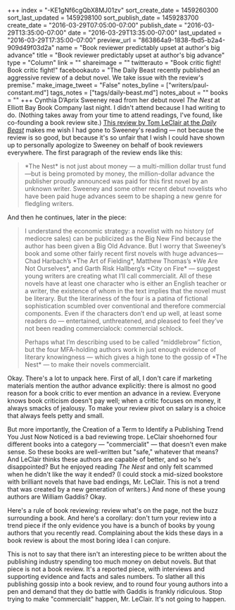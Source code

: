 +++
index = "-KE1gNf6cgQbX8MJ01zv"
sort_create_date = 1459260300
sort_last_updated = 1459298100
sort_publish_date = 1459283700
create_date = "2016-03-29T07:05:00-07:00"
publish_date = "2016-03-29T13:35:00-07:00"
date = "2016-03-29T13:35:00-07:00"
last_updated = "2016-03-29T17:35:00-07:00"
preview_url = "863864a9-1838-fbd5-b2a4-909d49f03d2a"
name = "Book reviewer predictably upset at author's big advance"
title = "Book reviewer predictably upset at author's big advance"
type = "Column"
link = ""
shareimage = ""
twitterauto = "Book critic fight! Book critic fight!"
facebookauto = "The Daily Beast recently published an aggressive review of a debut novel. We take issue with the review's premise."
make_image_tweet = "False"
notes_byline = ["writers/paul-constant.md"]
tags_notes = ["tags/daily-beast.md"]
notes_about = ""
books = ""
+++
Cynthia D’Aprix Sweeney read from her debut novel *The Nest* at Elliott Bay Book Company last night. I didn't attend because I had writing to do. (Nothing takes away from your time to attend readings, I've found, like co-founding a book review site.) [This review by Tom LeClair at the *Daily Beast*](http://www.thedailybeast.com/articles/2016/03/27/will-commercialit-ruin-great-fiction.html) makes me wish I had gone to Sweeney's reading — not because the review is so good, but because it's so unfair that I wish I could have shown up to personally apologize to Sweeney on behalf of book reviewers everywhere. The first paragraph of the review ends like this:

<blockquote>*The Nest* is not just about money — a multi-million dollar trust fund—but is being promoted by money, the million-dollar advance the publisher proudly announced was paid for this first novel by an unknown writer. Sweeney and some other recent debut novelists who have been paid huge advances seem to be shaping a new genre for fledgling writers.</blockquote>

And then he continues, later in the piece:

<blockquote><p>I understand the economic strategy: a novelist with no history (of mediocre sales) can be publicized as the Big New Find because the author has been given a Big Old Advance. But I worry that Sweeney’s book and some other fairly recent first novels with huge advances—Chad Harbach’s *The Art of Fielding*, Matthew Thomas’s *We Are Not Ourselves*, and Garth Risk Hallberg’s *City on Fire* — suggest young writers are creating what I’ll call commercialit. All of these novels have at least one character who is either an English teacher or a writer, the existence of whom in the text implies that the novel must be literary. But the literariness of the four is a patina of fictional sophistication scumbled over conventional and therefore commercial components. Even if the characters don’t end up well, at least some readers do — entertained, unthreatened, and pleased to feel they’ve not been reading commercialock: commercial schlock.</p>

<p>Perhaps what I’m describing used to be called “middlebrow” fiction, but the four MFA-holding authors work in just enough evidence of literary knowingness — which gives a high tone to the gossip of *The Nest* — to make their novels commercialit.</p></blockquote>

Okay. There's a lot to unpack here. First of all, I don't care if marketing materials mention the author advance explicitly: there is almost no good reason for a book critic to ever mention an advance in a review. Everyone knows book criticism doesn't pay well; when a critic focuses on money, it always smacks of jealousy. To make your review pivot on salary is a choice that always feels petty and small.

But more importantly, the Creation of a Term to Identify a Publishing Trend You Just Now Noticed is a bad reviewing trope. LeClair shoehorned four different books into a category — "commercialit" — that doesn't even make sense. So these books are well-written but "safe," whatever that means? And LeClair thinks these authors are capable of better, and so he's disappointed? But he enjoyed reading *The Nest* and only felt scammed when he didn't like the way it ended? (I could stock a mid-sized bookstore with brilliant novels that have bad endings, Mr. LeClair. This is not a trend that was created by a new generation of writers.) And none of these young authors are William Gaddis? Okay.

Here's a rule of book reviewing: review what's on the page, not the buzz surrounding a book. And here's a corollary: don't turn your review into a trend piece if the only evidence you have is a bunch of books by young authors that you recently read. Complaining about the kids these days in a book review is about the most boring idea I can conjure. 

This is not to say that there isn't an interesting piece to be written about the publishing industry spending too much money on debut novels. But that piece is not a book review. It's a reported piece, with interviews and supporting evidence and facts and sales numbers. To slather all this publishing gossip into a book review, and to round four young authors into a pen and demand that they do battle with Gaddis is frankly ridiculous. Stop trying to make "commercialit" happen, Mr. LeClair. It's not going to happen.